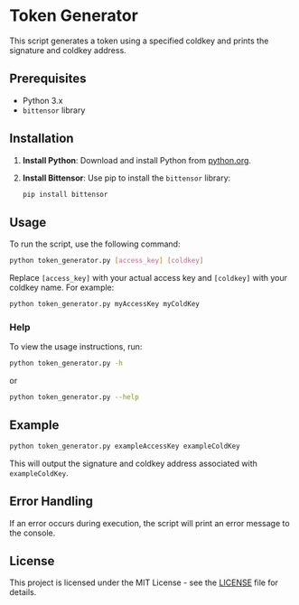 # Token Generator

This script generates a token using a specified coldkey and prints the signature and coldkey address.

## Prerequisites

- Python 3.x
- `bittensor` library

## Installation

1. **Install Python**: Download and install Python from [python.org](https://www.python.org/downloads/).

2. **Install Bittensor**: Use pip to install the `bittensor` library:
   ```bash
   pip install bittensor
   ```

## Usage

To run the script, use the following command:

```bash
python token_generator.py [access_key] [coldkey]
```

Replace `[access_key]` with your actual access key and `[coldkey]` with your coldkey name. For example:

```bash
python token_generator.py myAccessKey myColdKey
```

### Help

To view the usage instructions, run:

```bash
python token_generator.py -h
```

or

```bash
python token_generator.py --help
```

## Example

```bash
python token_generator.py exampleAccessKey exampleColdKey
```

This will output the signature and coldkey address associated with `exampleColdKey`.

## Error Handling

If an error occurs during execution, the script will print an error message to the console.

## License

This project is licensed under the MIT License - see the [LICENSE](LICENSE) file for details.
